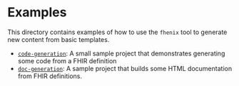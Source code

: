 # Examples

This directory contains examples of how to use the `fhenix` tool to generate new
content from basic templates.

* [`code-generation`](./code-generation/): A small sample project that
  demonstrates generating some code from a FHIR definition
* [`doc-generation`](./doc-generation/): A sample project that builds some HTML
  documentation from FHIR definitions.
